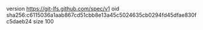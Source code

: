 version https://git-lfs.github.com/spec/v1
oid sha256:c6115036a1aab867cd51cbb8e13a45c5024635cb0294fd45dfae830fc5daeb24
size 100
